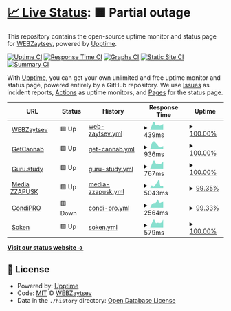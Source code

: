 # [📈 Live Status](https://up.webzaytsev.ru): <!--live status--> **🟧 Partial outage**

This repository contains the open-source uptime monitor and status page for [WEBZaytsev](https://webzaytsev.ru/), powered by [Upptime](https://github.com/upptime/upptime).

[![Uptime CI](https://github.com/WEBzaytsev/upzaytsev/workflows/Uptime%20CI/badge.svg)](https://github.com/WEBzaytsev/upzaytsev/actions?query=workflow%3A%22Uptime+CI%22)
[![Response Time CI](https://github.com/WEBzaytsev/upzaytsev/workflows/Response%20Time%20CI/badge.svg)](https://github.com/WEBzaytsev/upzaytsev/actions?query=workflow%3A%22Response+Time+CI%22)
[![Graphs CI](https://github.com/WEBzaytsev/upzaytsev/workflows/Graphs%20CI/badge.svg)](https://github.com/WEBzaytsev/upzaytsev/actions?query=workflow%3A%22Graphs+CI%22)
[![Static Site CI](https://github.com/WEBzaytsev/upzaytsev/workflows/Static%20Site%20CI/badge.svg)](https://github.com/WEBzaytsev/upzaytsev/actions?query=workflow%3A%22Static+Site+CI%22)
[![Summary CI](https://github.com/WEBzaytsev/upzaytsev/workflows/Summary%20CI/badge.svg)](https://github.com/WEBzaytsev/upzaytsev/actions?query=workflow%3A%22Summary+CI%22)

With [Upptime](https://upptime.js.org), you can get your own unlimited and free uptime monitor and status page, powered entirely by a GitHub repository. We use [Issues](https://github.com/WEBzaytsev/upzaytsev/issues) as incident reports, [Actions](https://github.com/WEBzaytsev/upzaytsev/actions) as uptime monitors, and [Pages](https://up.webzaytsev.ru) for the status page.

<!--start: status pages-->
<!-- This summary is generated by Upptime (https://github.com/upptime/upptime) -->
<!-- Do not edit this manually, your changes will be overwritten -->
<!-- prettier-ignore -->
| URL | Status | History | Response Time | Uptime |
| --- | ------ | ------- | ------------- | ------ |
| <img alt="" src="https://favicons.githubusercontent.com/webzaytsev.ru" height="13"> [WEBZaytsev](https://webzaytsev.ru) | 🟩 Up | [web-zaytsev.yml](https://github.com/WEBzaytsev/upzaytsev/commits/HEAD/history/web-zaytsev.yml) | <details><summary><img alt="Response time graph" src="./graphs/web-zaytsev/response-time-week.png" height="20"> 439ms</summary><br><a href="https://up.webzaytsev.ru/history/web-zaytsev"><img alt="Response time 479" src="https://img.shields.io/endpoint?url=https%3A%2F%2Fraw.githubusercontent.com%2FWEBzaytsev%2Fupzaytsev%2FHEAD%2Fapi%2Fweb-zaytsev%2Fresponse-time.json"></a><br><a href="https://up.webzaytsev.ru/history/web-zaytsev"><img alt="24-hour response time 475" src="https://img.shields.io/endpoint?url=https%3A%2F%2Fraw.githubusercontent.com%2FWEBzaytsev%2Fupzaytsev%2FHEAD%2Fapi%2Fweb-zaytsev%2Fresponse-time-day.json"></a><br><a href="https://up.webzaytsev.ru/history/web-zaytsev"><img alt="7-day response time 439" src="https://img.shields.io/endpoint?url=https%3A%2F%2Fraw.githubusercontent.com%2FWEBzaytsev%2Fupzaytsev%2FHEAD%2Fapi%2Fweb-zaytsev%2Fresponse-time-week.json"></a><br><a href="https://up.webzaytsev.ru/history/web-zaytsev"><img alt="30-day response time 442" src="https://img.shields.io/endpoint?url=https%3A%2F%2Fraw.githubusercontent.com%2FWEBzaytsev%2Fupzaytsev%2FHEAD%2Fapi%2Fweb-zaytsev%2Fresponse-time-month.json"></a><br><a href="https://up.webzaytsev.ru/history/web-zaytsev"><img alt="1-year response time 479" src="https://img.shields.io/endpoint?url=https%3A%2F%2Fraw.githubusercontent.com%2FWEBzaytsev%2Fupzaytsev%2FHEAD%2Fapi%2Fweb-zaytsev%2Fresponse-time-year.json"></a></details> | <details><summary><a href="https://up.webzaytsev.ru/history/web-zaytsev">100.00%</a></summary><a href="https://up.webzaytsev.ru/history/web-zaytsev"><img alt="All-time uptime 99.89%" src="https://img.shields.io/endpoint?url=https%3A%2F%2Fraw.githubusercontent.com%2FWEBzaytsev%2Fupzaytsev%2FHEAD%2Fapi%2Fweb-zaytsev%2Fuptime.json"></a><br><a href="https://up.webzaytsev.ru/history/web-zaytsev"><img alt="24-hour uptime 100.00%" src="https://img.shields.io/endpoint?url=https%3A%2F%2Fraw.githubusercontent.com%2FWEBzaytsev%2Fupzaytsev%2FHEAD%2Fapi%2Fweb-zaytsev%2Fuptime-day.json"></a><br><a href="https://up.webzaytsev.ru/history/web-zaytsev"><img alt="7-day uptime 100.00%" src="https://img.shields.io/endpoint?url=https%3A%2F%2Fraw.githubusercontent.com%2FWEBzaytsev%2Fupzaytsev%2FHEAD%2Fapi%2Fweb-zaytsev%2Fuptime-week.json"></a><br><a href="https://up.webzaytsev.ru/history/web-zaytsev"><img alt="30-day uptime 99.85%" src="https://img.shields.io/endpoint?url=https%3A%2F%2Fraw.githubusercontent.com%2FWEBzaytsev%2Fupzaytsev%2FHEAD%2Fapi%2Fweb-zaytsev%2Fuptime-month.json"></a><br><a href="https://up.webzaytsev.ru/history/web-zaytsev"><img alt="1-year uptime 99.89%" src="https://img.shields.io/endpoint?url=https%3A%2F%2Fraw.githubusercontent.com%2FWEBzaytsev%2Fupzaytsev%2FHEAD%2Fapi%2Fweb-zaytsev%2Fuptime-year.json"></a></details>
| <img alt="" src="https://favicons.githubusercontent.com/getcannab.com" height="13"> [GetCannab](https://getcannab.com) | 🟩 Up | [get-cannab.yml](https://github.com/WEBzaytsev/upzaytsev/commits/HEAD/history/get-cannab.yml) | <details><summary><img alt="Response time graph" src="./graphs/get-cannab/response-time-week.png" height="20"> 936ms</summary><br><a href="https://up.webzaytsev.ru/history/get-cannab"><img alt="Response time 997" src="https://img.shields.io/endpoint?url=https%3A%2F%2Fraw.githubusercontent.com%2FWEBzaytsev%2Fupzaytsev%2FHEAD%2Fapi%2Fget-cannab%2Fresponse-time.json"></a><br><a href="https://up.webzaytsev.ru/history/get-cannab"><img alt="24-hour response time 667" src="https://img.shields.io/endpoint?url=https%3A%2F%2Fraw.githubusercontent.com%2FWEBzaytsev%2Fupzaytsev%2FHEAD%2Fapi%2Fget-cannab%2Fresponse-time-day.json"></a><br><a href="https://up.webzaytsev.ru/history/get-cannab"><img alt="7-day response time 936" src="https://img.shields.io/endpoint?url=https%3A%2F%2Fraw.githubusercontent.com%2FWEBzaytsev%2Fupzaytsev%2FHEAD%2Fapi%2Fget-cannab%2Fresponse-time-week.json"></a><br><a href="https://up.webzaytsev.ru/history/get-cannab"><img alt="30-day response time 1283" src="https://img.shields.io/endpoint?url=https%3A%2F%2Fraw.githubusercontent.com%2FWEBzaytsev%2Fupzaytsev%2FHEAD%2Fapi%2Fget-cannab%2Fresponse-time-month.json"></a><br><a href="https://up.webzaytsev.ru/history/get-cannab"><img alt="1-year response time 997" src="https://img.shields.io/endpoint?url=https%3A%2F%2Fraw.githubusercontent.com%2FWEBzaytsev%2Fupzaytsev%2FHEAD%2Fapi%2Fget-cannab%2Fresponse-time-year.json"></a></details> | <details><summary><a href="https://up.webzaytsev.ru/history/get-cannab">100.00%</a></summary><a href="https://up.webzaytsev.ru/history/get-cannab"><img alt="All-time uptime 99.03%" src="https://img.shields.io/endpoint?url=https%3A%2F%2Fraw.githubusercontent.com%2FWEBzaytsev%2Fupzaytsev%2FHEAD%2Fapi%2Fget-cannab%2Fuptime.json"></a><br><a href="https://up.webzaytsev.ru/history/get-cannab"><img alt="24-hour uptime 100.00%" src="https://img.shields.io/endpoint?url=https%3A%2F%2Fraw.githubusercontent.com%2FWEBzaytsev%2Fupzaytsev%2FHEAD%2Fapi%2Fget-cannab%2Fuptime-day.json"></a><br><a href="https://up.webzaytsev.ru/history/get-cannab"><img alt="7-day uptime 100.00%" src="https://img.shields.io/endpoint?url=https%3A%2F%2Fraw.githubusercontent.com%2FWEBzaytsev%2Fupzaytsev%2FHEAD%2Fapi%2Fget-cannab%2Fuptime-week.json"></a><br><a href="https://up.webzaytsev.ru/history/get-cannab"><img alt="30-day uptime 100.00%" src="https://img.shields.io/endpoint?url=https%3A%2F%2Fraw.githubusercontent.com%2FWEBzaytsev%2Fupzaytsev%2FHEAD%2Fapi%2Fget-cannab%2Fuptime-month.json"></a><br><a href="https://up.webzaytsev.ru/history/get-cannab"><img alt="1-year uptime 99.03%" src="https://img.shields.io/endpoint?url=https%3A%2F%2Fraw.githubusercontent.com%2FWEBzaytsev%2Fupzaytsev%2FHEAD%2Fapi%2Fget-cannab%2Fuptime-year.json"></a></details>
| <img alt="" src="https://favicons.githubusercontent.com/guru.study" height="13"> [Guru.study](https://guru.study) | 🟩 Up | [guru-study.yml](https://github.com/WEBzaytsev/upzaytsev/commits/HEAD/history/guru-study.yml) | <details><summary><img alt="Response time graph" src="./graphs/guru-study/response-time-week.png" height="20"> 767ms</summary><br><a href="https://up.webzaytsev.ru/history/guru-study"><img alt="Response time 828" src="https://img.shields.io/endpoint?url=https%3A%2F%2Fraw.githubusercontent.com%2FWEBzaytsev%2Fupzaytsev%2FHEAD%2Fapi%2Fguru-study%2Fresponse-time.json"></a><br><a href="https://up.webzaytsev.ru/history/guru-study"><img alt="24-hour response time 963" src="https://img.shields.io/endpoint?url=https%3A%2F%2Fraw.githubusercontent.com%2FWEBzaytsev%2Fupzaytsev%2FHEAD%2Fapi%2Fguru-study%2Fresponse-time-day.json"></a><br><a href="https://up.webzaytsev.ru/history/guru-study"><img alt="7-day response time 767" src="https://img.shields.io/endpoint?url=https%3A%2F%2Fraw.githubusercontent.com%2FWEBzaytsev%2Fupzaytsev%2FHEAD%2Fapi%2Fguru-study%2Fresponse-time-week.json"></a><br><a href="https://up.webzaytsev.ru/history/guru-study"><img alt="30-day response time 816" src="https://img.shields.io/endpoint?url=https%3A%2F%2Fraw.githubusercontent.com%2FWEBzaytsev%2Fupzaytsev%2FHEAD%2Fapi%2Fguru-study%2Fresponse-time-month.json"></a><br><a href="https://up.webzaytsev.ru/history/guru-study"><img alt="1-year response time 828" src="https://img.shields.io/endpoint?url=https%3A%2F%2Fraw.githubusercontent.com%2FWEBzaytsev%2Fupzaytsev%2FHEAD%2Fapi%2Fguru-study%2Fresponse-time-year.json"></a></details> | <details><summary><a href="https://up.webzaytsev.ru/history/guru-study">100.00%</a></summary><a href="https://up.webzaytsev.ru/history/guru-study"><img alt="All-time uptime 100.00%" src="https://img.shields.io/endpoint?url=https%3A%2F%2Fraw.githubusercontent.com%2FWEBzaytsev%2Fupzaytsev%2FHEAD%2Fapi%2Fguru-study%2Fuptime.json"></a><br><a href="https://up.webzaytsev.ru/history/guru-study"><img alt="24-hour uptime 100.00%" src="https://img.shields.io/endpoint?url=https%3A%2F%2Fraw.githubusercontent.com%2FWEBzaytsev%2Fupzaytsev%2FHEAD%2Fapi%2Fguru-study%2Fuptime-day.json"></a><br><a href="https://up.webzaytsev.ru/history/guru-study"><img alt="7-day uptime 100.00%" src="https://img.shields.io/endpoint?url=https%3A%2F%2Fraw.githubusercontent.com%2FWEBzaytsev%2Fupzaytsev%2FHEAD%2Fapi%2Fguru-study%2Fuptime-week.json"></a><br><a href="https://up.webzaytsev.ru/history/guru-study"><img alt="30-day uptime 100.00%" src="https://img.shields.io/endpoint?url=https%3A%2F%2Fraw.githubusercontent.com%2FWEBzaytsev%2Fupzaytsev%2FHEAD%2Fapi%2Fguru-study%2Fuptime-month.json"></a><br><a href="https://up.webzaytsev.ru/history/guru-study"><img alt="1-year uptime 100.00%" src="https://img.shields.io/endpoint?url=https%3A%2F%2Fraw.githubusercontent.com%2FWEBzaytsev%2Fupzaytsev%2FHEAD%2Fapi%2Fguru-study%2Fuptime-year.json"></a></details>
| <img alt="" src="https://favicons.githubusercontent.com/media.zzapusk.com" height="13"> [Media ZZAPUSK](https://media.zzapusk.com) | 🟩 Up | [media-zzapusk.yml](https://github.com/WEBzaytsev/upzaytsev/commits/HEAD/history/media-zzapusk.yml) | <details><summary><img alt="Response time graph" src="./graphs/media-zzapusk/response-time-week.png" height="20"> 5043ms</summary><br><a href="https://up.webzaytsev.ru/history/media-zzapusk"><img alt="Response time 3666" src="https://img.shields.io/endpoint?url=https%3A%2F%2Fraw.githubusercontent.com%2FWEBzaytsev%2Fupzaytsev%2FHEAD%2Fapi%2Fmedia-zzapusk%2Fresponse-time.json"></a><br><a href="https://up.webzaytsev.ru/history/media-zzapusk"><img alt="24-hour response time 2259" src="https://img.shields.io/endpoint?url=https%3A%2F%2Fraw.githubusercontent.com%2FWEBzaytsev%2Fupzaytsev%2FHEAD%2Fapi%2Fmedia-zzapusk%2Fresponse-time-day.json"></a><br><a href="https://up.webzaytsev.ru/history/media-zzapusk"><img alt="7-day response time 5043" src="https://img.shields.io/endpoint?url=https%3A%2F%2Fraw.githubusercontent.com%2FWEBzaytsev%2Fupzaytsev%2FHEAD%2Fapi%2Fmedia-zzapusk%2Fresponse-time-week.json"></a><br><a href="https://up.webzaytsev.ru/history/media-zzapusk"><img alt="30-day response time 3701" src="https://img.shields.io/endpoint?url=https%3A%2F%2Fraw.githubusercontent.com%2FWEBzaytsev%2Fupzaytsev%2FHEAD%2Fapi%2Fmedia-zzapusk%2Fresponse-time-month.json"></a><br><a href="https://up.webzaytsev.ru/history/media-zzapusk"><img alt="1-year response time 3666" src="https://img.shields.io/endpoint?url=https%3A%2F%2Fraw.githubusercontent.com%2FWEBzaytsev%2Fupzaytsev%2FHEAD%2Fapi%2Fmedia-zzapusk%2Fresponse-time-year.json"></a></details> | <details><summary><a href="https://up.webzaytsev.ru/history/media-zzapusk">99.35%</a></summary><a href="https://up.webzaytsev.ru/history/media-zzapusk"><img alt="All-time uptime 99.66%" src="https://img.shields.io/endpoint?url=https%3A%2F%2Fraw.githubusercontent.com%2FWEBzaytsev%2Fupzaytsev%2FHEAD%2Fapi%2Fmedia-zzapusk%2Fuptime.json"></a><br><a href="https://up.webzaytsev.ru/history/media-zzapusk"><img alt="24-hour uptime 100.00%" src="https://img.shields.io/endpoint?url=https%3A%2F%2Fraw.githubusercontent.com%2FWEBzaytsev%2Fupzaytsev%2FHEAD%2Fapi%2Fmedia-zzapusk%2Fuptime-day.json"></a><br><a href="https://up.webzaytsev.ru/history/media-zzapusk"><img alt="7-day uptime 99.35%" src="https://img.shields.io/endpoint?url=https%3A%2F%2Fraw.githubusercontent.com%2FWEBzaytsev%2Fupzaytsev%2FHEAD%2Fapi%2Fmedia-zzapusk%2Fuptime-week.json"></a><br><a href="https://up.webzaytsev.ru/history/media-zzapusk"><img alt="30-day uptime 99.56%" src="https://img.shields.io/endpoint?url=https%3A%2F%2Fraw.githubusercontent.com%2FWEBzaytsev%2Fupzaytsev%2FHEAD%2Fapi%2Fmedia-zzapusk%2Fuptime-month.json"></a><br><a href="https://up.webzaytsev.ru/history/media-zzapusk"><img alt="1-year uptime 99.66%" src="https://img.shields.io/endpoint?url=https%3A%2F%2Fraw.githubusercontent.com%2FWEBzaytsev%2Fupzaytsev%2FHEAD%2Fapi%2Fmedia-zzapusk%2Fuptime-year.json"></a></details>
| <img alt="" src="https://favicons.githubusercontent.com/bestsurprise.ru" height="13"> [CondiPRO](https://bestsurprise.ru) | 🟥 Down | [condi-pro.yml](https://github.com/WEBzaytsev/upzaytsev/commits/HEAD/history/condi-pro.yml) | <details><summary><img alt="Response time graph" src="./graphs/condi-pro/response-time-week.png" height="20"> 2564ms</summary><br><a href="https://up.webzaytsev.ru/history/condi-pro"><img alt="Response time 1751" src="https://img.shields.io/endpoint?url=https%3A%2F%2Fraw.githubusercontent.com%2FWEBzaytsev%2Fupzaytsev%2FHEAD%2Fapi%2Fcondi-pro%2Fresponse-time.json"></a><br><a href="https://up.webzaytsev.ru/history/condi-pro"><img alt="24-hour response time 4847" src="https://img.shields.io/endpoint?url=https%3A%2F%2Fraw.githubusercontent.com%2FWEBzaytsev%2Fupzaytsev%2FHEAD%2Fapi%2Fcondi-pro%2Fresponse-time-day.json"></a><br><a href="https://up.webzaytsev.ru/history/condi-pro"><img alt="7-day response time 2564" src="https://img.shields.io/endpoint?url=https%3A%2F%2Fraw.githubusercontent.com%2FWEBzaytsev%2Fupzaytsev%2FHEAD%2Fapi%2Fcondi-pro%2Fresponse-time-week.json"></a><br><a href="https://up.webzaytsev.ru/history/condi-pro"><img alt="30-day response time 1886" src="https://img.shields.io/endpoint?url=https%3A%2F%2Fraw.githubusercontent.com%2FWEBzaytsev%2Fupzaytsev%2FHEAD%2Fapi%2Fcondi-pro%2Fresponse-time-month.json"></a><br><a href="https://up.webzaytsev.ru/history/condi-pro"><img alt="1-year response time 1751" src="https://img.shields.io/endpoint?url=https%3A%2F%2Fraw.githubusercontent.com%2FWEBzaytsev%2Fupzaytsev%2FHEAD%2Fapi%2Fcondi-pro%2Fresponse-time-year.json"></a></details> | <details><summary><a href="https://up.webzaytsev.ru/history/condi-pro">99.33%</a></summary><a href="https://up.webzaytsev.ru/history/condi-pro"><img alt="All-time uptime 99.71%" src="https://img.shields.io/endpoint?url=https%3A%2F%2Fraw.githubusercontent.com%2FWEBzaytsev%2Fupzaytsev%2FHEAD%2Fapi%2Fcondi-pro%2Fuptime.json"></a><br><a href="https://up.webzaytsev.ru/history/condi-pro"><img alt="24-hour uptime 95.33%" src="https://img.shields.io/endpoint?url=https%3A%2F%2Fraw.githubusercontent.com%2FWEBzaytsev%2Fupzaytsev%2FHEAD%2Fapi%2Fcondi-pro%2Fuptime-day.json"></a><br><a href="https://up.webzaytsev.ru/history/condi-pro"><img alt="7-day uptime 99.33%" src="https://img.shields.io/endpoint?url=https%3A%2F%2Fraw.githubusercontent.com%2FWEBzaytsev%2Fupzaytsev%2FHEAD%2Fapi%2Fcondi-pro%2Fuptime-week.json"></a><br><a href="https://up.webzaytsev.ru/history/condi-pro"><img alt="30-day uptime 99.63%" src="https://img.shields.io/endpoint?url=https%3A%2F%2Fraw.githubusercontent.com%2FWEBzaytsev%2Fupzaytsev%2FHEAD%2Fapi%2Fcondi-pro%2Fuptime-month.json"></a><br><a href="https://up.webzaytsev.ru/history/condi-pro"><img alt="1-year uptime 99.71%" src="https://img.shields.io/endpoint?url=https%3A%2F%2Fraw.githubusercontent.com%2FWEBzaytsev%2Fupzaytsev%2FHEAD%2Fapi%2Fcondi-pro%2Fuptime-year.json"></a></details>
| <img alt="" src="https://favicons.githubusercontent.com/soken.io" height="13"> [Soken](https://soken.io) | 🟩 Up | [soken.yml](https://github.com/WEBzaytsev/upzaytsev/commits/HEAD/history/soken.yml) | <details><summary><img alt="Response time graph" src="./graphs/soken/response-time-week.png" height="20"> 579ms</summary><br><a href="https://up.webzaytsev.ru/history/soken"><img alt="Response time 631" src="https://img.shields.io/endpoint?url=https%3A%2F%2Fraw.githubusercontent.com%2FWEBzaytsev%2Fupzaytsev%2FHEAD%2Fapi%2Fsoken%2Fresponse-time.json"></a><br><a href="https://up.webzaytsev.ru/history/soken"><img alt="24-hour response time 799" src="https://img.shields.io/endpoint?url=https%3A%2F%2Fraw.githubusercontent.com%2FWEBzaytsev%2Fupzaytsev%2FHEAD%2Fapi%2Fsoken%2Fresponse-time-day.json"></a><br><a href="https://up.webzaytsev.ru/history/soken"><img alt="7-day response time 579" src="https://img.shields.io/endpoint?url=https%3A%2F%2Fraw.githubusercontent.com%2FWEBzaytsev%2Fupzaytsev%2FHEAD%2Fapi%2Fsoken%2Fresponse-time-week.json"></a><br><a href="https://up.webzaytsev.ru/history/soken"><img alt="30-day response time 616" src="https://img.shields.io/endpoint?url=https%3A%2F%2Fraw.githubusercontent.com%2FWEBzaytsev%2Fupzaytsev%2FHEAD%2Fapi%2Fsoken%2Fresponse-time-month.json"></a><br><a href="https://up.webzaytsev.ru/history/soken"><img alt="1-year response time 631" src="https://img.shields.io/endpoint?url=https%3A%2F%2Fraw.githubusercontent.com%2FWEBzaytsev%2Fupzaytsev%2FHEAD%2Fapi%2Fsoken%2Fresponse-time-year.json"></a></details> | <details><summary><a href="https://up.webzaytsev.ru/history/soken">100.00%</a></summary><a href="https://up.webzaytsev.ru/history/soken"><img alt="All-time uptime 100.00%" src="https://img.shields.io/endpoint?url=https%3A%2F%2Fraw.githubusercontent.com%2FWEBzaytsev%2Fupzaytsev%2FHEAD%2Fapi%2Fsoken%2Fuptime.json"></a><br><a href="https://up.webzaytsev.ru/history/soken"><img alt="24-hour uptime 100.00%" src="https://img.shields.io/endpoint?url=https%3A%2F%2Fraw.githubusercontent.com%2FWEBzaytsev%2Fupzaytsev%2FHEAD%2Fapi%2Fsoken%2Fuptime-day.json"></a><br><a href="https://up.webzaytsev.ru/history/soken"><img alt="7-day uptime 100.00%" src="https://img.shields.io/endpoint?url=https%3A%2F%2Fraw.githubusercontent.com%2FWEBzaytsev%2Fupzaytsev%2FHEAD%2Fapi%2Fsoken%2Fuptime-week.json"></a><br><a href="https://up.webzaytsev.ru/history/soken"><img alt="30-day uptime 100.00%" src="https://img.shields.io/endpoint?url=https%3A%2F%2Fraw.githubusercontent.com%2FWEBzaytsev%2Fupzaytsev%2FHEAD%2Fapi%2Fsoken%2Fuptime-month.json"></a><br><a href="https://up.webzaytsev.ru/history/soken"><img alt="1-year uptime 100.00%" src="https://img.shields.io/endpoint?url=https%3A%2F%2Fraw.githubusercontent.com%2FWEBzaytsev%2Fupzaytsev%2FHEAD%2Fapi%2Fsoken%2Fuptime-year.json"></a></details>

<!--end: status pages-->

[**Visit our status website →**](https://up.webzaytsev.ru)

## 📄 License

- Powered by: [Upptime](https://github.com/upptime/upptime)
- Code: [MIT](./LICENSE) © [WEBZaytsev](https://webzaytsev.ru/)
- Data in the `./history` directory: [Open Database License](https://opendatacommons.org/licenses/odbl/1-0/)
